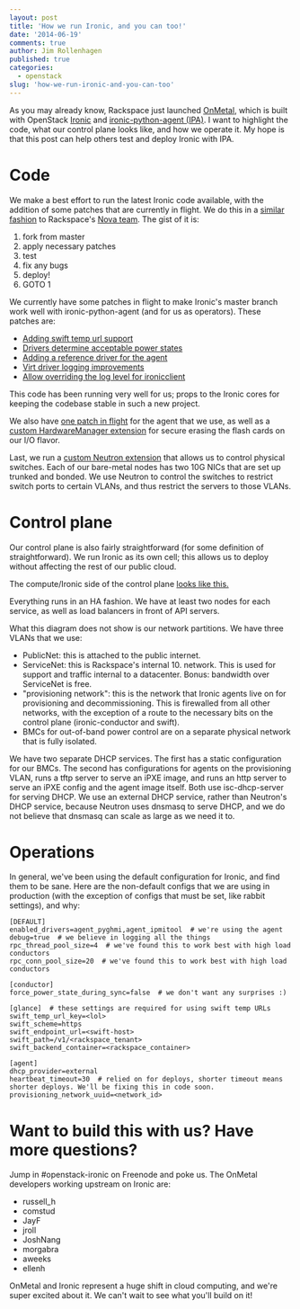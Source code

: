 ```yaml
---
layout: post
title: 'How we run Ironic, and you can too!'
date: '2014-06-19'
comments: true
author: Jim Rollenhagen
published: true
categories:
  - openstack
slug: 'how-we-run-ironic-and-you-can-too' 
---
```


As you may already know, Rackspace just launched [OnMetal](https://www.rackspace.com/cloud/servers/onmetal/), which is built with OpenStack [Ironic](https://github.com/openstack/ironic) and [ironic-python-agent (IPA)](https://github.com/openstack/ironic-python-agent). I want to highlight the code, what our control plane looks like, and how we operate it. My hope is that this post can help others test and deploy Ironic with IPA.

<!--more-->

Code
====

We make a best effort to run the latest Ironic code available, with the addition of some patches that are currently in flight. We do this in a [similar fashion](https://www.youtube.com/watch?v=0D7PbIZLNSM) to Rackspace's [Nova team](https://www.slideshare.net/JesseKeating/scaling-openstack). The gist of it is:

1. fork from master
2. apply necessary patches
3. test
4. fix any bugs
5. deploy!
6. GOTO 1

We currently have some patches in flight to make Ironic's master branch work well with ironic-python-agent (and for us as operators). These patches are:

* [Adding swift temp url support](https://review.openstack.org/#/c/81391/)
* [Drivers determine acceptable power states](https://review.openstack.org/#/c/86744/)
* [Adding a reference driver for the agent](https://review.openstack.org/#/c/84795/)
* [Virt driver logging improvements](https://review.openstack.org/#/c/97047/)
* [Allow overriding the log level for ironicclient](https://review.openstack.org/#/c/97048/)

This code has been running very well for us; props to the Ironic cores for keeping the codebase stable in such a new project.

We also have [one patch in flight](https://review.openstack.org/#/c/99666/) for the agent that we use, as well as a [custom HardwareManager extension](https://github.com/rackerlabs/onmetal-ironic-hardware-manager) for secure erasing the flash cards on our I/O flavor.

Last, we run a [custom Neutron extension](https://github.com/rackerlabs/ironic-neutron-plugin) that allows us to control physical switches. Each of our bare-metal nodes has two 10G NICs that are set up trunked and bonded. We use Neutron to control the switches to restrict switch ports to certain VLANs, and thus restrict the servers to those VLANs.

Control plane
=============

Our control plane is also fairly straightforward (for some definition of straightforward). We run Ironic as its own cell; this allows us to deploy without affecting the rest of our public cloud.

The compute/Ironic side of the control plane [looks like this.](https://8c9281d7b726ce93a4bd-63b3a98a421b1a8eb26177fc7852e719.ssl.cf5.rackcdn.com/teeth-architecture.png)

Everything runs in an HA fashion. We have at least two nodes for each service, as well as load balancers in front of API servers.

What this diagram does not show is our network partitions. We have three VLANs that we use:

* PublicNet: this is attached to the public internet.
* ServiceNet: this is Rackspace's internal 10. network. This is used for support and traffic internal to a datacenter. Bonus: bandwidth over ServiceNet is free.
* "provisioning network": this is the network that Ironic agents live on for provisioning and decommissioning. This is firewalled from all other networks, with the exception of a route to the necessary bits on the control plane (ironic-conductor and swift).
* BMCs for out-of-band power control are on a separate physical network that is fully isolated.

We have two separate DHCP services. The first has a static configuration for our BMCs. The second has configurations for agents on the provisioning VLAN, runs a tftp server to serve an iPXE image, and runs an http server to serve an iPXE config and the agent image itself. Both use isc-dhcp-server for serving DHCP. We use an external DHCP service, rather than Neutron's DHCP service, because Neutron uses dnsmasq to serve DHCP, and we do not believe that dnsmasq can scale as large as we need it to.

Operations
==========

In general, we've been using the default configuration for Ironic, and find them to be sane. Here are the non-default configs that we are using in production (with the exception of configs that must be set, like rabbit settings), and why:

    [DEFAULT]
    enabled_drivers=agent_pyghmi,agent_ipmitool  # we're using the agent
    debug=true  # we believe in logging all the things
    rpc_thread_pool_size=4  # we've found this to work best with high load conductors
    rpc_conn_pool_size=20  # we've found this to work best with high load conductors

    [conductor]
    force_power_state_during_sync=false  # we don't want any surprises :)

    [glance]  # these settings are required for using swift temp URLs
    swift_temp_url_key=<lol>
    swift_scheme=https
    swift_endpoint_url=<swift-host>
    swift_path=/v1/<rackspace_tenant>
    swift_backend_container=<rackspace_container>

    [agent]
    dhcp_provider=external
    heartbeat_timeout=30  # relied on for deploys, shorter timeout means shorter deploys. We'll be fixing this in code soon.
    provisioning_network_uuid=<network_id>
    
Want to build this with us? Have more questions?
================================================

Jump in #openstack-ironic on Freenode and poke us. The OnMetal developers working upstream on Ironic are:

* russell_h
* comstud
* JayF
* jroll
* JoshNang
* morgabra
* aweeks
* ellenh


OnMetal and Ironic represent a huge shift in cloud computing, and we're super excited about it. We can't wait to see what you'll build on it!
